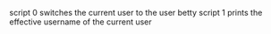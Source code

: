 script 0 switches the current user to the user betty
script 1 prints the effective username of the current user
